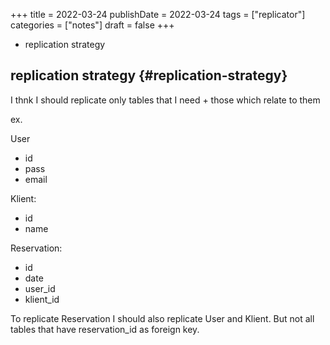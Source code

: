 +++
title = 2022-03-24
publishDate = 2022-03-24
tags = ["replicator"]
categories = ["notes"]
draft = false
+++

-   replication strategy

<!--more-->


## replication strategy {#replication-strategy}

  I thnk I should replicate only tables that I need + those
which relate to them

ex.

User

-   id
-   pass
-   email

Klient:

-   id
-   name

Reservation:

-   id
-   date
-   user_id
-   klient_id

To replicate Reservation I should also replicate User and Klient.
But not all tables that have reservation_id as foreign key.